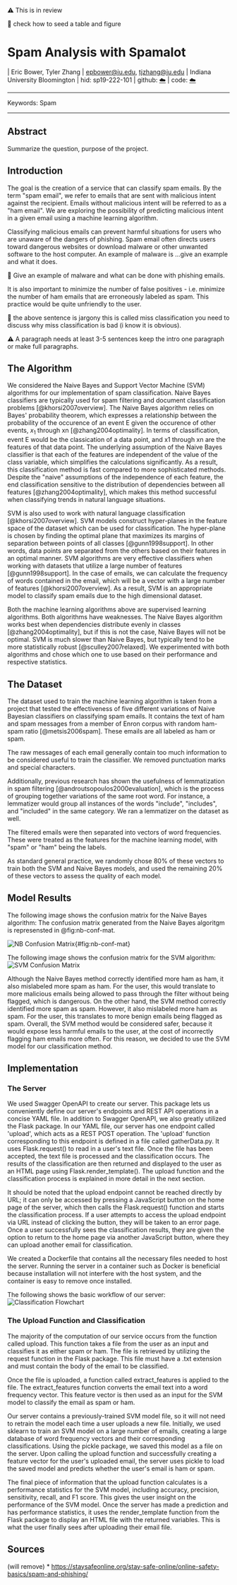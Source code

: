 :warning: This is in review 

:wave: check how to seed a table and figure

# Spam Analysis with Spamalot

| Eric Bower, Tyler Zhang
| epbower@iu.edu, tjzhang@iu.edu
| Indiana University Bloomington
| hid: sp19-222-101
| github: [:cloud:](https://github.com/cloudmesh-community/sp19-222-101/blob/master/project-report/report.md)
| code: [:cloud:](https://github.com/cloudmesh-community/sp19-222-101/tree/master/project-code)

---

Keywords: Spam

---

 

## Abstract

Summarize the question, purpose of the project. 

## Introduction

The goal is the creation of a service that can classify spam emails. By the term
"spam email", we refer to emails that are sent with malicious intent against the
recipient. Emails without malicious intent will be referred to as a "ham email".
We are exploring the possibility of predicting malicious intent in a given email
using a machine learning algorithm.

Classifying malicious emails can prevent harmful situations for users who are
unaware of the dangers of phishing. Spam email often directs users toward dangerous
websites or download malware or other unwanted software to the host computer. An 
example of malware is ...give an example and what it does.

:wave: Give an example of malware and what can be done with phishing emails. 

It is also important to minimize the number of false positives - i.e. minimize
the number of ham emails that are erroneously labeled as spam. This practice
would be quite unfriendly to the user.

:wave: the above sentence is jargony this is called miss classification
you need to discuss why miss classification is bad (i know it is obvious).

:warning: A paragraph needs at least 3-5 sentences keep the intro one paragraph
or make full paragraphs. 

## The Algorithm

We considered the Naive Bayes and Support Vector Machine (SVM) algorithms
for our implementation of spam classification. Naive Bayes
classifiers are typically used for spam filtering and
document classification problems [@khorsi2007overview]. The Naive Bayes
algorithm relies on Bayes' probability theorem, which expresses a relationship
between the probability of the occurence of an event E given the occurence of
other events, $x_1$ through xn [@zhang2004optimality]. In terms of classification,
event E would be the classication of a data point, and x1 through xn are the
features of that data point. The underlying assumption of the Naive Bayes
classifier is that each of the features are independent of the value of the
class variable, which simplifies the calculations significantly. As a result,
this classification method is fast compared to more sophisticated
methods. Despite the "naive" assumptions of the independence of each feature,
the end classification sensitive to the distribution of dependencies between all
features [@zhang2004optimality], which makes this method successful when
classifying trends in natural language situations.

SVM is also used to work with natural language classification
[@khorsi2007overview]. SVM models construct hyper-planes in the feature space of
the dataset which can be used for classification. The hyper-plane is chosen by
finding the optimal plane that maximizes its margins of separation between
points of all classes [@gunn1998support]. In other words, data points are
separated from the others based on their features in an optimal manner. SVM
algorithms are very effective classifiers when working with datasets that
utilize a large number of features [@gunn1998support]. In the case of emails, we
can calculate the frequency of words contained in the email, which will be a
vector with a large number of features [@khorsi2007overview]. As a result, SVM
is an appropriate model to classify spam emails due to the high dimensional
dataset.

Both the machine learning algorithms above are supervised learning
algorithms. Both algorithms have weaknesses. The Naive Bayes algorithm works
best when dependencies distribute evenly in classes [@zhang2004optimality], but
if this is not the case, Naive Bayes will not be optimal. SVM is much slower
than Naive Bayes, but typically tend to be more statistically robust
[@sculley2007relaxed]. We experimented with both algorithms and chose which one
to use based on their performance and respective statistics.

## The Dataset

The dataset used to train the machine learning algorithm is taken from a project
that tested the effectiveness of five different variations of Naive Bayesian
classifiers on classifying spam emails. It contains the text of ham and spam
messages from a member of Enron corpus with random ham-spam ratio
[@metsis2006spam]. These emails are all labeled as ham or spam.

The raw messages of each email generally contain too much information to be
considered useful to train the classifier. We removed punctuation marks and
special characters.

Additionally, previous research has shown the usefulness of lemmatization in
spam filtering [@androutsopoulos2000evaluation], which is the process of
grouping together variations of the same root word. For instance, a lemmatizer
would group all instances of the words "include", "includes", and "included" in
the same category. We ran a lemmatizer on the dataset as well.

The filtered emails were then separated into vectors of word frequencies. These
were treated as the features for the machine learning model, with "spam" or
"ham" being the labels.

As standard general practice, we randomly chose 80% of these vectors to train
both the SVM and Naive Bayes models, and used the remaining 20% of these vectors
to assess the quality of each model.

## Model Results

The following image shows the confusion matrix for the Naive Bayes algorithm:
The confusion matrix generated from the Naive Bayes algoritgm is represensted
in @fig:nb-conf-mat. 

![NB Confusion Matrix](images/NB_Confusion_Matrix.png){#fig:nb-conf-mat}

The following image shows the confusion matrix for the SVM algorithm:
![SVM Confusion Matrix](images/SVM_Confusion_Matrix.png)

Although the Naive Bayes method correctly identified more ham as ham, it also
mislabeled more spam as ham. For the user, this would translate to more
malicious emails being allowed to pass through the filter without being flagged,
which is dangerous. On the other hand, the SVM method correctly identified more
spam as spam. However, it also mislabeled more ham as spam. For the user, this
translates to more benign emails being flagged as spam. Overall, the SVM method
would be considered safer, because it would expose less harmful emails to the
user, at the cost of incorrectly flagging ham emails more often. For this
reason, we decided to use the SVM model for our classification method.

## Implementation

### The Server

We used Swagger OpenAPI to create our server. This package lets us conveniently
define our server's endpoints and REST API operations in a concise YAML file. In
addition to Swagger OpenAPI, we also greatly utilized the Flask package. In our
YAML file, our server has one endpoint called 'upload', which acts as a REST
POST operation. The 'upload' function corresponding to this endpoint is defined
in a file called gatherData.py. It uses Flask.request() to read in a user's text
file. Once the file has been accepted, the text file is processed and the
classification occurs. The results of the classification are then returned and
displayed to the user as an HTML page using Flask.render_template(). The upload
function and the classification process is explained in more detail in the next
section.

It should be noted that the upload endpoint cannot be reached directly by URL;
it can only be accessed by pressing a JavaScript button on the home page of the
server, which then calls the Flask.request() function and starts the
classification process. If a user attempts to access the upload endpoint via URL
instead of clicking the button, they will be taken to an error page. Once a user
successfully sees the classification results, they are given the option to
return to the home page via another JavaScript button, where they can upload
another email for classification.

We created a Dockerfile that contains all the necessary files needed to host the
server. Running the server in a container such as Docker is beneficial because
installation will not interfere with the host system, and the container is easy
to remove once installed.

The following shows the basic workflow of our server:
![Classification Flowchart](images/classification_workflow.png)

### The Upload Function and Classification

The majority of the computation of our service occurs from the function called
upload. This function takes a file from the user as an input and classifies it
as either spam or ham. The file is retrieved by utilizing the request function
in the Flask package. This file must have a .txt extension and must contain the
body of the email to be classified.

Once the file is uploaded, a function called extract_features is applied to the
file. The extract_features function converts the email text into a word
frequency vector. This feature vector is then used as an input for the SVM model
to classify the email as spam or ham.

Our server contains a previously-trained SVM model file, so it will not need to
retrain the model each time a user uploads a new file. Initially, we used
sklearn to train an SVM model on a large number of emails, creating a large
database of word frequency vectors and their corresponding
classifications. Using the pickle package, we saved this model as a file on the
server. Upon calling the upload function and successfully creating a feature
vector for the user's uploaded email, the server uses pickle to load the saved
model and predicts whether the user's email is ham or spam.

The final piece of information that the upload function calculates is a
performance statistics for the SVM model, including accuracy, precision,
sensitivity, recall, and F1 score. This gives the user insight on the
performance of the SVM model. Once the server has made a prediction and has
performance statistics, it uses the render_template function from the Flask
package to display an HTML file with the returned variables. This is what the
user finally sees after uploading their email file.

## Sources

(will remove) * <https://staysafeonline.org/stay-safe-online/online-safety-basics/spam-and-phishing/>
